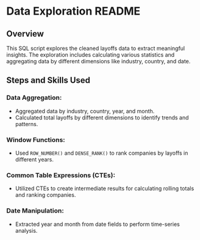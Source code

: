 # Data Exploration README

## Overview
This SQL script explores the cleaned layoffs data to extract meaningful insights. The exploration includes calculating various statistics and aggregating data by different dimensions like industry, country, and date.

## Steps and Skills Used

### Data Aggregation:
- Aggregated data by industry, country, year, and month.
- Calculated total layoffs by different dimensions to identify trends and patterns.

### Window Functions:
- Used `ROW_NUMBER()` and `DENSE_RANK()` to rank companies by layoffs in different years.

### Common Table Expressions (CTEs):
- Utilized CTEs to create intermediate results for calculating rolling totals and ranking companies.

### Date Manipulation:
- Extracted year and month from date fields to perform time-series analysis.
